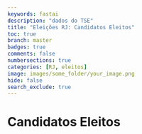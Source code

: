 ```yaml
---
keywords: fastai
description: "dados do TSE"
title: "Eleições RJ: Candidatos Eleitos"
toc: true
branch: master
badges: true
comments: false
numbersections: true
categories: [RJ, eleitos]
image: images/some_folder/your_image.png
hide: false
search_exclude: true
---
```


# Candidatos Eleitos